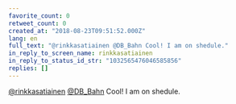 ```yaml
---
favorite_count: 0
retweet_count: 0
created_at: "2018-08-23T09:51:52.000Z"
lang: en
full_text: "@rinkkasatiainen @DB_Bahn Cool! I am on shedule."
in_reply_to_screen_name: rinkkasatiainen
in_reply_to_status_id_str: "1032565476046585856"
replies: []
---
```


[@rinkkasatiainen](https://twitter.com/rinkkasatiainen)
[@DB_Bahn](https://twitter.com/DB_Bahn) Cool! I am on shedule.
